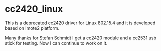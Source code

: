 # cc2420_linux

This is a deprecated cc2420 driver for Linux 802.15.4 and it is developed based on Imote2 platform.

Many thanks for Stefan Schmidt I get a cc2420 module and a cc2531 usb stick for testing. Now I can continue to work on it. 
